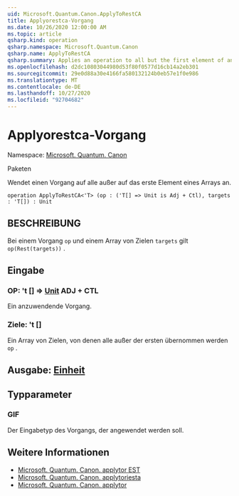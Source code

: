 ```yaml
---
uid: Microsoft.Quantum.Canon.ApplyToRestCA
title: Applyorestca-Vorgang
ms.date: 10/26/2020 12:00:00 AM
ms.topic: article
qsharp.kind: operation
qsharp.namespace: Microsoft.Quantum.Canon
qsharp.name: ApplyToRestCA
qsharp.summary: Applies an operation to all but the first element of an array.
ms.openlocfilehash: d2dc10803044980d53f80f0577d16cb14a2eb301
ms.sourcegitcommit: 29e0d88a30e4166fa580132124b0eb57e1f0e986
ms.translationtype: MT
ms.contentlocale: de-DE
ms.lasthandoff: 10/27/2020
ms.locfileid: "92704682"
---
```

# <a name="applytorestca-operation"></a>Applyorestca-Vorgang

Namespace: [Microsoft. Quantum. Canon](xref:Microsoft.Quantum.Canon)

Paketen [](https://nuget.org/packages/)


Wendet einen Vorgang auf alle außer auf das erste Element eines Arrays an.

```qsharp
operation ApplyToRestCA<'T> (op : ('T[] => Unit is Adj + Ctl), targets : 'T[]) : Unit
```


## <a name="description"></a>BESCHREIBUNG

Bei einem Vorgang `op` und einem Array von Zielen `targets` gilt `op(Rest(targets))` .

## <a name="input"></a>Eingabe

### <a name="op--t--unit-adj--ctl"></a>OP: 't [] => [Unit](xref:microsoft.quantum.lang-ref.unit) ADJ + CTL

Ein anzuwendende Vorgang.


### <a name="targets--t"></a>Ziele: 't []

Ein Array von Zielen, von denen alle außer der ersten übernommen werden `op` .



## <a name="output--unit"></a>Ausgabe: [Einheit](xref:microsoft.quantum.lang-ref.unit)



## <a name="type-parameters"></a>Typparameter

### <a name="t"></a>GIF

Der Eingabetyp des Vorgangs, der angewendet werden soll.

## <a name="see-also"></a>Weitere Informationen

- [Microsoft. Quantum. Canon. applytor EST](xref:Microsoft.Quantum.Canon.ApplyToRest)
- [Microsoft. Quantum. Canon. applytoriesta](xref:Microsoft.Quantum.Canon.ApplyToRestA)
- [Microsoft. Quantum. Canon. applytor](xref:Microsoft.Quantum.Canon.ApplyToRestC)